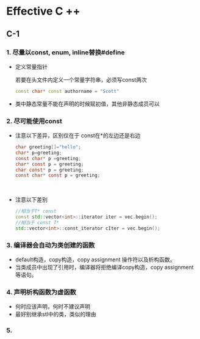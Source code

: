 # 		Effective C ++

## C-1

### 1. 尽量以const, enum, inline替换#define

- 定义常量指针

  若要在头文件内定义一个常量字符串，必须写const两次

  ```c++
  const char* const authorname = "Scott"
  ```

- 类中静态常量不能在声明的时候赋初值，其他非静态成员可以

### 2. 尽可能使用const

- 注意以下差异，区别仅在于 const在*的左边还是右边

  ```c
  char greeting[]="hello";
  char* p=greeting;
  const char* p =greeting;
  char* const p = greeting;
  char const* p = greeting;
  const char* const p = greeting;
  ```

  ​


- 注意以下差别

  ```c++
  //相当于T* const
  const std::vector<int>::iterator iter = vec.begin();
  //相当于 const T*
  std::vector<int>::const_iterator cIter = vec.begin();
  ```


### 3. 编译器会自动为类创建的函数 

- default构造，copy构造，copy assignment 操作符以及析构函数。
- 当类成员中出现了引用时，编译器将拒绝编译copy构造，copy assignment等语句。


### 4.  声明析构函数为虚函数

- 何时应该声明，何时不建议声明
- 最好别继承stl中的类，类似的理由

### 5. 

